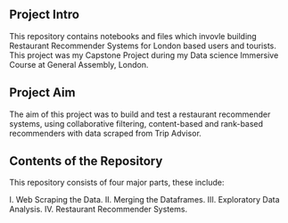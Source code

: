 ## Project Intro

This repository contains notebooks and files which invovle building Restaurant Recommender Systems for London based users and tourists. This project was my Capstone Project during my Data science Immersive Course at General Assembly, London.

## Project Aim

The aim of this project was to build and test a restaurant recommender systems, using collaborative filtering, content-based and rank-based recommenders with data scraped from Trip Advisor.

## Contents of the Repository

This repository consists of four major parts, these include:

I. Web Scraping the Data.
II. Merging the Dataframes.
III. Exploratory Data Analysis.
IV. Restaurant Recommender Systems.



